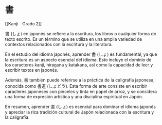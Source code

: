 # 書

[[Kanji - Grado 2]]

書 (しょ) en japonés se refiere a la escritura, los libros o cualquier forma de texto escrito. Es un término que se utiliza en una amplia variedad de contextos relacionados con la escritura y la literatura.

En el estudio del idioma japonés, aprender 書 (しょ) es fundamental, ya que la escritura es un aspecto esencial del idioma. Esto incluye el dominio de los caracteres kanji, hiragana y katakana, así como la capacidad de leer y escribir textos en japonés.

Además, 書 también puede referirse a la práctica de la caligrafía japonesa, conocida como 書道 (しょどう). Esta forma de arte consiste en escribir caracteres japoneses con pinceles y tinta en papel de arroz, y se considera una forma de expresión artística y una disciplina espiritual en Japón.

En resumen, aprender 書 (しょ) es esencial para dominar el idioma japonés y apreciar la rica tradición cultural de Japón relacionada con la escritura y la caligrafía.
